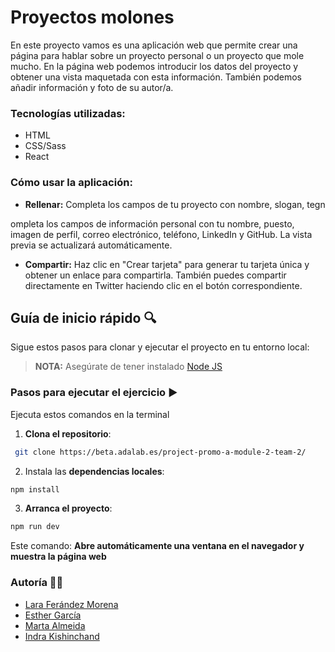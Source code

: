 # Proyectos molones

En este proyecto vamos es una aplicación web que permite crear una página para hablar sobre un proyecto personal o un proyecto que mole mucho. En la página web podemos introducir los datos del proyecto y obtener una vista maquetada con esta información. También podemos añadir información y foto de su autor/a.

### **Tecnologías utilizadas:**

- HTML
- CSS/Sass
- React

### **Cómo usar la aplicación:**

- **Rellenar:** Completa los campos de tu proyecto con nombre, slogan, tegn

ompleta los campos de información personal con tu nombre, puesto, imagen de perfil, correo electrónico, teléfono, LinkedIn y GitHub. La vista previa se actualizará automáticamente.

- **Compartir:** Haz clic en "Crear tarjeta" para generar tu tarjeta única y obtener un enlace para compartirla. También puedes compartir directamente en Twitter haciendo clic en el botón correspondiente.

## **Guía de inicio rápido 🔍**

Sigue estos pasos para clonar y ejecutar el proyecto en tu entorno local:

> **NOTA:** Asegúrate de tener instalado [Node JS](https://nodejs.org/)

### Pasos para ejecutar el ejercicio ▶️

Ejecuta estos comandos en la terminal

1. **Clona el repositorio**:

```bash
 git clone https://beta.adalab.es/project-promo-a-module-2-team-2/
```

2. Instala las **dependencias locales**:

```bash
npm install
```

3. **Arranca el proyecto**:

```bash
npm run dev
```

Este comando:
**Abre automáticamente una ventana en el navegador y muestra la página web**

### **Autoría 👩‍💻**

- [Lara Ferández Morena](https://github.com/Larafdezmorena)
- [Esther García](https://github.com/esgab)
- [Marta Almeida](https://github.com/Marta-Af)
- [Indra Kishinchand](https://github.com/INDRAKL)

